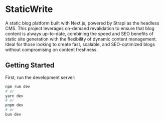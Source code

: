 # StaticWrite

A static blog platform built with Next.js, powered by Strapi as the headless CMS. This project leverages on-demand revalidation to ensure that blog content is always up-to-date, combining the speed and SEO benefits of static site generation with the flexibility of dynamic content management. Ideal for those looking to create fast, scalable, and SEO-optimized blogs without compromising on content freshness.

## Getting Started

First, run the development server:

```bash
npm run dev
# or
yarn dev
# or
pnpm dev
# or
bun dev
```